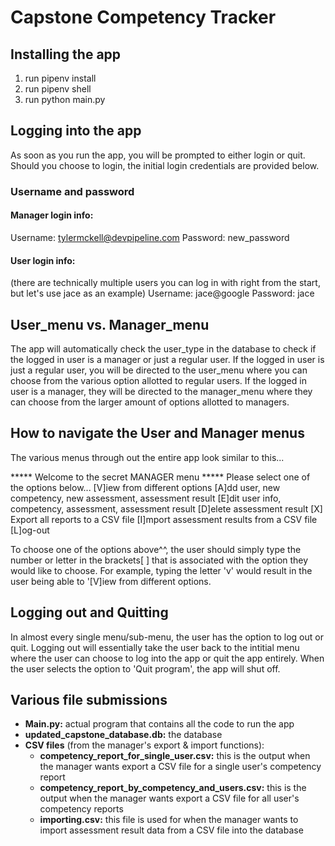 ﻿# Capstone Competency Tracker

## Installing the app
1. run pipenv install
2. run pipenv shell
3. run python main.py


## Logging into the app
As soon as you run the app, you will be prompted to either login or quit. Should you choose to login, the initial login credentials are provided below.
### Username and password

 #### Manager login info:
 Username: tylermckell@devpipeline.com
 Password: new_password
 #### User login info:
 (there are technically multiple users you can log in with right from the start, but let's use jace as an example)
 Username: jace@google
 Password: jace


## User_menu vs. Manager_menu
The app will automatically check the user_type in the database to check if the logged in user is a manager or just a regular user. If the logged in user is just a regular user, you will be directed to the user_menu where you can choose from the various option allotted to regular users. If the logged in user is a manager, they will be directed to the manager_menu where they can choose from the larger amount of options allotted to managers.

## How to navigate the User and Manager menus

The various menus through out the entire app look similar to this...

***** Welcome to the secret MANAGER menu *****
Please select one of the options below...
[V]iew from different options
[A]dd user, new competency, new assessment, assessment result
[E]dit user info, competency, assessment, assessment result
[D]elete assessment result
[X] Export all reports to a CSV file
[I]mport assessment results from a CSV file
[L]og-out

To choose one of the options above^^, the user should simply type the number or letter in the brackets[ ] that is associated with the option they would like to choose. For example, typing the letter 'v' would result in the user being able to '[V]iew from different options.

## Logging out and Quitting
In almost every single menu/sub-menu, the user has the option to log out or quit. Logging out will essentially take the user back to the intitial menu where the user can choose to log into the app or quit the app entirely. When the user selects the option to 'Quit program', the app will shut off.

## Various file submissions
 - **Main.py:** actual program that contains all the code to run the app
 - **updated_capstone_database.db:** the database
 - **CSV files** (from the manager's export & import functions):
	 - **competency_report_for_single_user.csv:** this is the output when the manager wants export a CSV file for a single user's competency report
	 - **competency_report_by_competency_and_users.csv:** this is the output when the manager wants export a CSV file for all user's competency reports
	 - **importing.csv:** this file is used for when the manager wants to import assessment result data from a CSV file into the database

